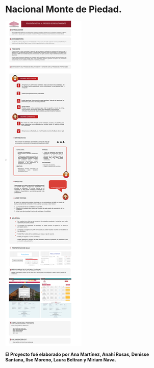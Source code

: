 # Nacional Monte de Piedad.

<img  src="https://github.com/DenisseSantana/nmp-challenge/blob/pagination2/src/assets/toread.png">

**El Proyecto fué elaborado por Ana Martínez, Anahí Rosas, Denisse Santana, Ilse Moreno, Laura Beltran y Miriam Nava.**

